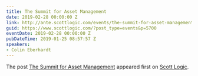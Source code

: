 ```yaml
---
title: The Summit for Asset Management
date: 2019-02-28 00:00:00 Z
link: http://ante.scottlogic.com/events/the-summit-for-asset-management/
guid: https://www.scottlogic.com/?post_type=events&p=5700
eventDate: 2019-02-28 00:00:00 Z
pubDateTime: 2019-01-25 08:57:57 Z
speakers:
- Colin Eberhardt
---
```


<p>The post <a rel="nofollow" href="http://ante.scottlogic.com/events/the-summit-for-asset-management/">The Summit for Asset Management</a> appeared first on <a rel="nofollow" href="http://ante.scottlogic.com">Scott Logic</a>.</p>